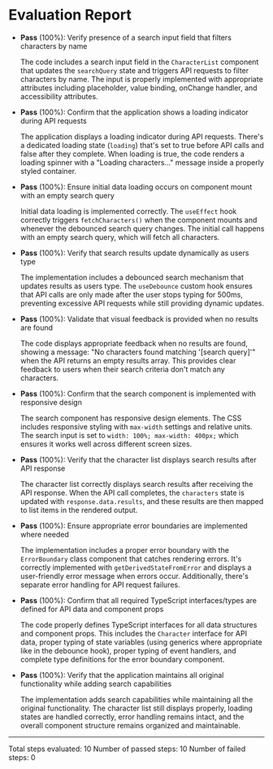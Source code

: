 # Evaluation Report

- **Pass** (100%): Verify presence of a search input field that filters characters by name

  The code includes a search input field in the `CharacterList` component that updates the `searchQuery` state and triggers API requests to filter characters by name. The input is properly implemented with appropriate attributes including placeholder, value binding, onChange handler, and accessibility attributes.

- **Pass** (100%): Confirm that the application shows a loading indicator during API requests

  The application displays a loading indicator during API requests. There's a dedicated loading state (`loading`) that's set to true before API calls and false after they complete. When loading is true, the code renders a loading spinner with a "Loading characters..." message inside a properly styled container.

- **Pass** (100%): Ensure initial data loading occurs on component mount with an empty search query

  Initial data loading is implemented correctly. The `useEffect` hook correctly triggers `fetchCharacters()` when the component mounts and whenever the debounced search query changes. The initial call happens with an empty search query, which will fetch all characters.

- **Pass** (100%): Verify that search results update dynamically as users type

  The implementation includes a debounced search mechanism that updates results as users type. The `useDebounce` custom hook ensures that API calls are only made after the user stops typing for 500ms, preventing excessive API requests while still providing dynamic updates.

- **Pass** (100%): Validate that visual feedback is provided when no results are found

  The code displays appropriate feedback when no results are found, showing a message: "No characters found matching '[search query]'" when the API returns an empty results array. This provides clear feedback to users when their search criteria don't match any characters.

- **Pass** (100%): Confirm that the search component is implemented with responsive design

  The search component has responsive design elements. The CSS includes responsive styling with `max-width` settings and relative units. The search input is set to `width: 100%; max-width: 400px;` which ensures it works well across different screen sizes.

- **Pass** (100%): Verify that the character list displays search results after API response

  The character list correctly displays search results after receiving the API response. When the API call completes, the `characters` state is updated with `response.data.results`, and these results are then mapped to list items in the rendered output.

- **Pass** (100%): Ensure appropriate error boundaries are implemented where needed

  The implementation includes a proper error boundary with the `ErrorBoundary` class component that catches rendering errors. It's correctly implemented with `getDerivedStateFromError` and displays a user-friendly error message when errors occur. Additionally, there's separate error handling for API request failures.

- **Pass** (100%): Confirm that all required TypeScript interfaces/types are defined for API data and component props

  The code properly defines TypeScript interfaces for all data structures and component props. This includes the `Character` interface for API data, proper typing of state variables (using generics where appropriate like in the debounce hook), proper typing of event handlers, and complete type definitions for the error boundary component.

- **Pass** (100%): Verify that the application maintains all original functionality while adding search capabilities

  The implementation adds search capabilities while maintaining all the original functionality. The character list still displays properly, loading states are handled correctly, error handling remains intact, and the overall component structure remains organized and maintainable.

---

Total steps evaluated: 10
Number of passed steps: 10
Number of failed steps: 0